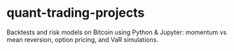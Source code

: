 # quant-trading-projects
Backtests and risk models on Bitcoin using Python &amp; Jupyter: momentum vs mean reversion, option pricing, and VaR simulations.
